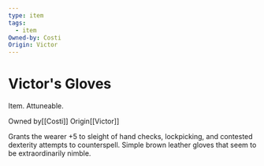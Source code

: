 ```yaml
---
type: item
tags:
  - item
Owned-by: Costi
Origin: Victor
---
```

# Victor's Gloves
Item. Attuneable.

<span class="dataview inline-field"><span class="inline-field-key">Owned by</span><span class="inline-field-value">[[Costi]]</span></span>
<span class="dataview inline-field"><span class="inline-field-key">Origin</span><span class="inline-field-value">[[Victor]]</span></span>

Grants the wearer +5 to sleight of hand checks, lockpicking, and contested dexterity attempts to counterspell. Simple brown leather gloves that seem to be extraordinarily nimble.